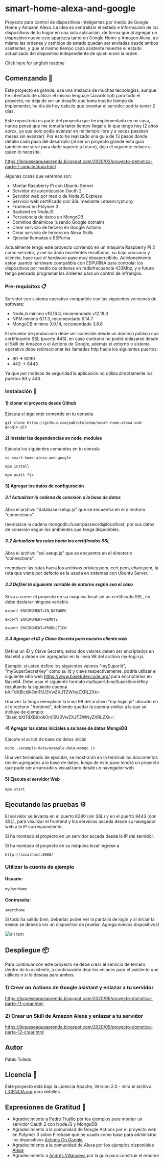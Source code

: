 # smart-home-alexa-and-google

Proyecto para control de dispositivos inteligentes por medio de Google Home y Amazon Alexa. La idea es centralizar el estado e información de los dispositivos de tu hogar en una sola aplicación, de forma que al agregar un dispositivo nuevo este aparezca tanto en Google Home y Amazon Alexa, asi mismo las ordenes y cambios de estado puedan ser enviadas desde ambos asistentes, y que al mismo tiempo cada asistente muestre el estado actualizado del dispositivo independiente de quien envió la orden.

[Click here for english readme](https://github.com/pablotoledom/smart-home-alexa-and-google/blob/master/readme.md)

## Comenzando 🚀

Este proyecto es grande, usa una mezacla de muchas tecnologías, aunque he intentado de utilizar el mismo lenguaje (JavaScript) para todo el proyecto, no deja de ser un desafío que toma mucho tiempo de implementar, ha día de hoy calculo que levantar el servidor podría tomar 2 días.

Este repositorio es parte del proyecto que he implementado en mi casa, nunca pensé que me tomaría tanto tiempo llegar a lo que tengo hoy (2 años aprox, ya que solo podía avanzar en mi tiempo libre y a veces pasaban meses sin avanzar). Por esto he realizado una guia de 13 pasos donde detallo cada paso del desarrollo (al ser un proyecto grande esta guia también me sirve para darle soporte a futuro), dejo el siguiente enlace a quien lo necesite.

https://loqueseaqueaprenda.blogspot.com/2020/03/proyecto-demotica-parte-1-arquitectura.html  

Algunas cosas que veremos son:

- Montar Raspberry Pi con Ubuntu Server
- Servidor de autenticación Oauth 2
- Servidor web por medio de NodeJS Express
- Servicio web certificado con SSL mediante Letsencrypt.org
- Frontend en Polymer 3
- Backend en NodeJS
- Persistencia de datos en MongoDB
- Dominios dinámicos (usando Google domain)
- Crear servicio de tercero en Google Actions
- Crear servicio de tercero en Alexa Skills
- Ejecutar llamadas a ESPurna

Actualmente tengo este proyecto corriendo en un máquina Raspberry Pi 2 como servidor, y me ha dado excelentes resultados, su bajo consumo y silencio, hace que el hardware pase muy desapercibido. Adicionalmente estoy usando hardware compatible con ESPURNA para controlar los dispositivos por medio de ordenes en radiofrecuencia 433Mhz, y a futuro tengo pensado programar las órdenes para un control de infrarojos.


### Pre-requisitos 📋

Servidor con sistema operativo compatible con las siguientes versiones de software:

- NodeJs mínimo v10.16.3, recomendado v12.18.3
- NPM mínimo 6.11.3, recomendado 6.14.7
- MongoDB minimo 3.0.14, recomendado 3.6.8

El servidor de producción debe ser accesible desde un dominio público con certificación SSL (puerto 443), en caso contrario no podrá enlazarse desde el Skill de Amazon o el Actions de Google, además el entorno o sistema operativo debe redireccionar las llamadas http hacia los siguientes puertos:

- 80 -> 8080
- 443 -> 8443

Ya que por motivos de seguridad la aplicación no utiliza directamente los puertos 80 y 443.

### Instalación 🔧

#### 1) clonar el proyecto desde Github

Ejecuta el siguiente comando en tu consola

```console
git clone https://github.com/pablotoledom/smart-home-alexa-and-google.git
```

#### 2) Instalar las dependencias en node_modules

Ejecuta los siguientes comandos en tu consola

```console
cd smart-home-alexa-and-google

npm install

npm audit fix

```

#### 3) Agregar los datos de configuración

##### 3.1 Actualizar la cadena de conexión a la base de datos

Abra el archivo "database-setup.js" que se encuentra en el directorio "connections".

reemplace la cadena mongodb://user:password@localhost, por sus datos de conexión según los ambientes que tenga disponibles.

##### 3.2 Actualizar las rutas hacia los certificados SSL

Abra el archivo "ssl-setup.js" que se encuentra en el directorio "connections".

reemplace las rutas hacia los archivos privkey.pem, cert.pem, chain.pem, la ruta que viene por defecto es la usada en sistemas con Ubuntu Server.

##### 3.3 Definir la siguiente variable de entorno según sea el caso

Si va a correr el proyecto en su maquina local sin un certificado SSL, no debe declarar ninguna variable.

```console
export ENVIROMENT=IN_NETWORK  
```
```console
export ENVIROMENT=REMOTE  
```
```console
export ENVIROMENT=PRODUCTION  
```  

##### 3.4 Agregar el ID y Clave Secreta para nuestro cliente web

Defina un ID y Clave Secreta, estos dos valores deben ser encriptados en Base64 y deben ser agregados en la linea 98 del archivo my-login.js.

Ejemplo: si usted define los siguientes valores "mySuperId", "mySuperSecretKey" como su id y clave respectivamente, podría utilizar el siguiente sitio web  https://www.base64encode.org/ para encriptarlos en Base64. Debe usar el siguiente formato mySuperId:mySuperSecretKey resultando la siguiente cadena bXlTdXBlcklkOm15U3VwZXJTZWNyZXRLZXk= 

Una vez la tenga reemplace la linea 98 del archivo "my-login.js" ubicado en el directorio "frontend", debiendo quedar la cadena similar a la que se incluye de ejemplo:  
'Basic bXlTdXBlcklkOm15U3VwZXJTZWNyZXRLZXk='.

#### 4) Agregar los datos iniciales a su base de datos MongoDB

Ejecute el script de base de datos inicial

```console
node ./example-data/example-data-mongo.js
```

Una vez terminado de ejecutar, se mostrarán en la terminal los documentos recién agregados a la base de datos, luego de este paso tendrá un proyecto que pude ser arrancado y visualizado desde un navegador web

#### 5) Ejecuta el servidor Web

```console
npm start
```

## Ejecutando las pruebas ⚙️

El servidor se levanta en el puerto 8080 (sin SSL) y en el puerto 8443 (con SSL), para visulizar el frontend y los servicios acceda desde su navegador web a la IP correspondiente.

Si ha montado el proyecto en un servidor acceda desde la IP del servidor.

Si ha montado el proyecto en su máquina local ingrese a

```
http://localhost:8080/
```

### Utilizar la cuenta de ejemplo

#### Usuario:

```
myUserName
```

#### Contraseña:

```
smarthome
```

Si todo ha salido bien, deberías poder ver la pantalla de login y al iniciar la sesíon se debería ver un dispositivo de prueba. Agrega nuevos dispositivos!

![alt text](https://1.bp.blogspot.com/-AO_FmG7hNWU/X1vCapafzbI/AAAAAAAA668/iDmELl1AlpQsLFme1nOJVkE81emxpCUEwCLcBGAsYHQ/s1580/Sin%2Bnombre.jpg)


## Despliegue 📦

Para continuar con este proyecto se debe crear el servicio de tercero dentro de tu asistente, a continuación dejo los enlaces para el asistente que utilices o si lo deseas para ambos.

### 1) Crear un Actions de Google asistant y enlazar a tu servidor

https://loqueseaqueaprenda.blogspot.com/2020/09/proyecto-domotica-parte-11-crear.html


### 2) Crear un Skill de Amazon Alexa y enlazar a tu servidor  

https://loqueseaqueaprenda.blogspot.com/2020/09/proyecto-domotica-parte-12-crear.html


## Autor

Pablo Toledo


## Licencia 📄

Este proyecto está bajo la Licencia Apache, Versión 2.0 - mira el archivo [LICENCIA.md](LICENSE.md) para detalles.

## Expresiones de Gratitud 🎁

- Agradecimiento a [Pedro Trujillo](https://github.com/pedroetb) por los ejemplos para montar un servidor Oauth 2 con NodeJS y MongoDB
- Agradecimiento a la comunidad de Google Actions por el proyecto web en Polymer 3 sobre Firebase que he usado como base para administrar los dispositivos [Actions On Google](https://github.com/actions-on-google)
- Agradecimiento a la comunidad de Alexa por los ejemplos disponibles [Alexa](https://github.com/alexa/)
- Agradecimiento a [Andrés Villanueva](https://github.com/Villanuevand) por la guía para construir el readme